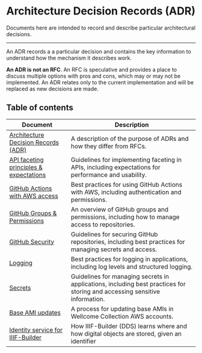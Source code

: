 # Architecture Decision Records (ADR)

Documents here are intended to record and describe particular architectural decisions. 

---

An ADR records a a particular decision and contains the key information to understand how the mechanism it describes work.

**An ADR is not an RFC**. An RFC is speculative and provides a place to discuss multiple options with pros and cons, which may or may not be implemented. An ADR relates only to the current implementation and will be replaced as new decisions are made.

## Table of contents


| Document | Description |
|---|---|
| [Architecture Decision Records (ADR)](README.md) | A description of the purpose of ADRs and how they differ from RFCs. |
| [API faceting principles & expectations](api_faceting.md) | Guidelines for implementing faceting in APIs, including expectations for performance and usability. |
| [GitHub Actions with AWS access](gha_aws.md) | Best practices for using GitHub Actions with AWS, including authentication and permissions. |
| [GitHub Groups & Permissions](github_groups_permissions.md) | An overview of GitHub groups and permissions, including how to manage access to repositories. |
| [GitHub Security](github_security.md) | Guidelines for securing GitHub repositories, including best practices for managing secrets and access. |
| [Logging](logging.md) | Best practices for logging in applications, including log levels and structured logging. |
| [Secrets](secrets.md) | Guidelines for managing secrets in applications, including best practices for storing and accessing sensitive information. |
| [Base AMI updates](base_ami_updates.md) | A process for updating base AMIs in Wellcome Collection AWS accounts. |
| [Identity service for IIIF-Builder](iiif-builder-identity-service.md) | How IIIF-Builder (DDS) learns where and how digital objects are stored, given an identifier |
